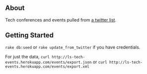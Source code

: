 ## About
Tech conferences and events pulled from [a twitter list](https://twitter.com/dianagliu/conferences/members).

## Getting Started
`rake db:seed` or `rake update_from_twitter` if you have credentials.

For just the data, `curl http://ls-tech-events.herokuapp.com/events/export.json` or `curl http://ls-tech-events.herokuapp.com/events/export.xml`
